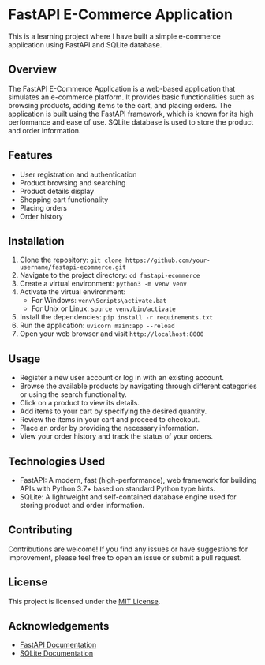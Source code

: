# FastAPI E-Commerce Application

This is a learning project where I have built a simple e-commerce application using FastAPI and SQLite database.

## Overview
The FastAPI E-Commerce Application is a web-based application that simulates an e-commerce platform. It provides basic functionalities such as browsing products, adding items to the cart, and placing orders. The application is built using the FastAPI framework, which is known for its high performance and ease of use. SQLite database is used to store the product and order information.

## Features
- User registration and authentication
- Product browsing and searching
- Product details display
- Shopping cart functionality
- Placing orders
- Order history

## Installation
1. Clone the repository: `git clone https://github.com/your-username/fastapi-ecommerce.git`
2. Navigate to the project directory: `cd fastapi-ecommerce`
3. Create a virtual environment: `python3 -m venv venv`
4. Activate the virtual environment:
   - For Windows: `venv\Scripts\activate.bat`
   - For Unix or Linux: `source venv/bin/activate`
5. Install the dependencies: `pip install -r requirements.txt`
6. Run the application: `uvicorn main:app --reload`
7. Open your web browser and visit `http://localhost:8000`

## Usage
- Register a new user account or log in with an existing account.
- Browse the available products by navigating through different categories or using the search functionality.
- Click on a product to view its details.
- Add items to your cart by specifying the desired quantity.
- Review the items in your cart and proceed to checkout.
- Place an order by providing the necessary information.
- View your order history and track the status of your orders.

## Technologies Used
- FastAPI: A modern, fast (high-performance), web framework for building APIs with Python 3.7+ based on standard Python type hints.
- SQLite: A lightweight and self-contained database engine used for storing product and order information.

## Contributing
Contributions are welcome! If you find any issues or have suggestions for improvement, please feel free to open an issue or submit a pull request.

## License
This project is licensed under the [MIT License](LICENSE).

## Acknowledgements
- [FastAPI Documentation](https://fastapi.tiangolo.com/)
- [SQLite Documentation](https://www.sqlite.org/docs.html)